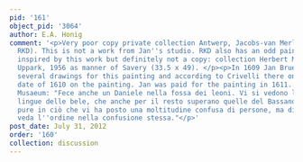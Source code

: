 ```yaml
---
pid: '161'
object_pid: '3064'
author: E.A. Honig
comment: '<p>Very poor copy private collection Antwerp, Jacobs-van Merlen, 1956 (photo
  RKD). This is not a work from Jan''s studio. RKD also has an odd painting sort of
  inspired by this work but definitely not a copy: collection Herbert Meade-Fetherstonhaugh,
  Uppark, 1956 as manner of Savery (33.5 x 49). </p><p>In 1609 Jan Brueghel sent Borromeo
  several drawings for this painting and according to Crivelli there once was the
  date of 1610 on the painting. Jan was paid for the painting in 1611. From Borromeo''s
  Musaeum: "Fece anche un Daniele nella fossa dei leoni. Vi si vedono luccicare le
  lingue delle bele, che anche per il resto superano quelle del Bassano. È mirabile
  pure in ciò che vi ha posto una moltitudine confusa di persone, ma di modo che si
  veda l''ordine nella confusione stessa."</p>'
post_date: July 31, 2012
order: '160'
collection: discussion
---
```

